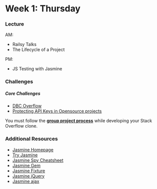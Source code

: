 # Week 1: Thursday

### Lecture

AM:
- Railsy Talks
- The Lifecycle of a Project

PM:
- JS Testing with Jasmine

### Challenges

##### Core Challenges

- [DBC Overflow](../../../../overflow-challenge)
- [Protecting API Keys in Opensource
  projects](https://github.com/devbootcamp/reference/wiki/Open-Source-Secrets)

You must follow the **[group project process](../resources/group_project_process.md)** while developing your Stack Overflow clone.

### Additional Resources

- [Jasmine Homepage](http://jasmine.github.io/)
- [Try Jasmine](http://tryjasmine.com/)
- [Jasmine Spy Cheatsheet](http://tobyho.com/2011/12/15/jasmine-spy-cheatsheet/)
- [Jasmine Gem](https://github.com/pivotal/jasmine-gem)
- [Jasmine Fixture](https://github.com/searls/jasmine-fixture)
- [Jasmine jQuery](https://github.com/velesin/jasmine-jquery)
- [Jasmine ajax](https://github.com/pivotal/jasmine-ajax)
